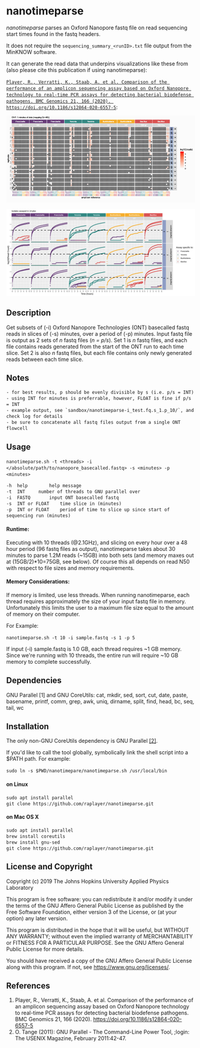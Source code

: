 <meta name="google-site-verification" content="thZ03i6puJU5pePqHJFqpCRgv_FgA17ToxfvUw2BSZE" />

# nanotimeparse

_nanotimeparse_ parses an Oxford Nanopore fastq file on read sequencing start times found in the fastq headers.

It does not require the `sequencing_summary_<runID>.txt` file output from the MinKNOW software.

It can generate the read data that underpins visualizations like these from (also please cite this publication if using nanotimeparse):

[`Player, R., Verratti, K., Staab, A. et al. Comparison of the performance of an amplicon sequencing assay based on Oxford Nanopore technology to real-time PCR assays for detecting bacterial biodefense pathogens. BMC Genomics 21, 166 (2020). https://doi.org/10.1186/s12864-020-6557-5`](https://doi.org/10.1186/s12864-020-6557-5):

![](sandbox/Figure_S1.gif)

![](sandbox/timeparse-6hr_14plex-all.png)

## Description

Get subsets of (-i) Oxford Nanopore Technologies (ONT) basecalled fastq reads in slices of (-s) minutes, over a period of (-p) minutes. Input fastq file is output as 2 sets of _n_ fastq files (_n = p/s_). Set 1 is _n_ fastq files, and each file contains reads generated from the start of the ONT run to each time slice. Set 2 is also _n_ fastq files, but each file contains only newly generated reads between each time slice.

## Notes

	- for best results, p should be evenly divisible by s (i.e. p/s = INT)
	- using INT for minutes is preferrable, however, FLOAT is fine if p/s = INT
	- example output, see `sandbox/nanotimeparse-i_test.fq.s_1.p_10/`, and check log for details
	- be sure to concatenate all fastq files output from a single ONT flowcell

## Usage

`nanotimeparse.sh -t <threads> -i </absolute/path/to/nanopore_basecalled.fastq> -s <minutes> -p <minutes>`

	-h	help		help message
	-t	INT		number of threads to GNU parallel over
	-i	FASTQ		input ONT basecalled fastq
	-s	INT or FLOAT	time slice in (minutes)
	-p	INT or FLOAT	period of time to slice up since start of sequencing run (minutes)

#### Runtime:

Executing with 10 threads (@2.1GHz), and slicing on every hour over a 48 hour period (96 fastq files as output), nanotimeparse takes about 30 minutes to parse 1.2M reads (\~15GB) into both sets (and memory maxes out at (15GB/2)*10=75GB, see below). Of course this all depends on read N50 with respect to file sizes and memory requirements.

#### Memory Considerations:

If memory is limited, use less threads. When running nanotimeparse, each thread requires approximately the size of your input fastq file in memory. Unfortunately this limits the user to a maximum file size equal to the amount of memory on their computer.

For Example:

`nanotimeparse.sh -t 10 -i sample.fastq -s 1 -p 5`

If input (-i) sample.fastq is 1.0 GB, each thread requires \~1 GB memory. Since we're running with 10 threads, the entire run will require \~10 GB memory to complete successfully.

## Dependencies

GNU Parallel [1] and GNU CoreUtils: cat, mkdir, sed, sort, cut, date, paste, basename, printf, comm, grep, awk, uniq, dirname, split, find, head, bc, seq, tail, wc

## Installation

The only non-GNU CoreUtils dependency is GNU Parallel [[2]](https://www.gnu.org/software/parallel/).

If you'd like to call the tool globally, symbolically link the shell script into a $PATH path. For example:

`sudo ln -s $PWD/nanotimepare/nanotimeparse.sh /usr/local/bin`

#### on Linux

	sudo apt install parallel
	git clone https://github.com/raplayer/nanotimeparse.git

#### on Mac OS X

	sudo apt install parallel
	brew install coreutils
	brew install gnu-sed
	git clone https://github.com/raplayer/nanotimeparse.git

## License and Copyright

Copyright (c) 2019 The Johns Hopkins University Applied Physics Laboratory

This program is free software: you can redistribute it and/or modify it under the terms of the GNU Affero General Public License as published by the Free Software Foundation, either version 3 of the License, or (at your option) any later version.

This program is distributed in the hope that it will be useful, but WITHOUT ANY WARRANTY; without even the implied warranty of MERCHANTABILITY or FITNESS FOR A PARTICULAR PURPOSE. See the GNU Affero General Public License for more details.

You should have received a copy of the GNU Affero General Public License along with this program. If not, see https://www.gnu.org/licenses/.

## References

1. Player, R., Verratti, K., Staab, A. et al. Comparison of the performance of an amplicon sequencing assay based on Oxford Nanopore technology to real-time PCR assays for detecting bacterial biodefense pathogens. BMC Genomics 21, 166 (2020). https://doi.org/10.1186/s12864-020-6557-5
2. O. Tange (2011): GNU Parallel - The Command-Line Power Tool, ;login: The USENIX Magazine, February 2011:42-47.

